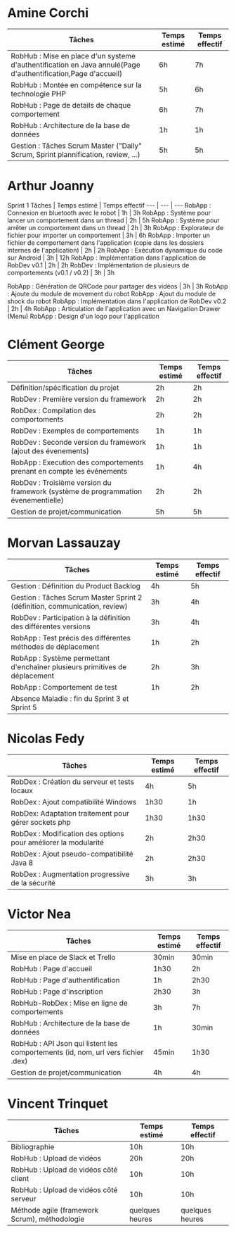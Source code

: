 
# Amine Corchi
Tâches | Temps estimé | Temps effectif
--- | --- | ---
RobHub : Mise en place d'un systeme d'authentification en Java annulé(Page d'authentification,Page d'accueil)  | 6h | 7h
RobHub : Montée en compétence sur la technologie PHP  | 5h | 6h
RobHub : Page de details de chaque comportement  | 6h | 7h
RobHub : Architecture de la base de données  | 1h | 1h
Gestion :  Tâches Scrum Master ("Daily" Scrum, Sprint plannification, review, ...)  | 5h | 5h


# Arthur Joanny

Sprint 1
Tâches | Temps estimé | Temps effectif 
--- | --- | ---
RobApp : Connexion en bluetooth avec le robot | 1h | 3h
RobApp : Système pour lancer un comportement dans un thread | 2h | 5h
RobApp : Système pour arrêter un comportement dans un thread | 2h | 3h
RobApp : Explorateur de fichier pour importer un comportement | 3h | 6h
 RobApp : Importer un fichier de comportement dans l'application (copie dans les dossiers internes de l'application) | 2h | 2h
RobApp : Exécution dynamique du code sur Android  | 3h | 12h
RobApp : Implémentation dans l'application de RobDev v0.1 | 2h | 2h
RobDev : Implémentation de plusieurs de comportements (v0.1 / v0.2) | 3h | 3h 

RobApp : Génération de QRCode  pour partager des vidéos | 3h | 3h
RobApp : Ajoute du module de movement du robot
RobApp : Ajout du module de shock du robot
RobApp : Implémentation dans l'application de RobDev v0.2 | 2h | 4h
RobApp : Articulation de l'application avec un Navigation Drawer (Menu) 
RobApp : Design d'un logo pour l'application

# Clément George
Tâches | Temps estimé | Temps effectif
--- | --- | ---
Définition/spécification du projet | 2h | 2h
RobDev : Première version du framework | 2h | 2h
RobDex : Compilation des comportoments | 2h | 2h
RobDev : Exemples de comportements | 1h | 1h
RobDev : Seconde version du framework (ajout des évenements) | 1h | 1h
RobApp : Execution des comportements prenant en compte les événements | 1h | 4h
RobDev : Troisième version du framework (système de programmation évenementielle) | 2h | 2h
Gestion de projet/communication | 5h | 5h


# Morvan Lassauzay
Tâches | Temps estimé | Temps effectif
--- | --- | ---
Gestion : Définition du Product Backlog | 4h | 5h
Gestion : Tâches Scrum Master Sprint 2 (définition, communication, review) | 3h | 4h
RobDev : Participation à la définition des différentes versions | 3h | 4h
RobApp : Test précis des différentes méthodes de déplacement | 1h | 2h
RobApp : Système permettant d'enchaîner plusieurs primitives de déplacement | 2h | 3h
RobApp : Comportement de test | 1h | 2h
Absence Maladie : fin du Sprint 3 et Sprint 5 |  | 



# Nicolas Fedy
Tâches | Temps estimé | Temps effectif
--- | --- | ---
RobDex : Création du serveur et tests locaux  | 4h | 5h
RobDex : Ajout compatibilité Windows | 1h30 | 1h
RobDex: Adaptation traitement pour gérer sockets php | 1h30 | 1h30 
RobDex : Modification des options pour améliorer la modularité | 2h | 2h30 
RobDex : Ajout pseudo-compatibilité Java 8 | 2h | 2h30
RobDex : Augmentation progressive de la sécurité | 3h | 3h 


# Victor Nea
Tâches | Temps estimé | Temps effectif
--- | --- | ---
Mise en place de Slack et Trello | 30min| 30min
RobHub : Page d'accueil | 1h30 | 2h
RobHub : Page d'authentification | 1h | 2h30
RobHub : Page d'inscription | 2h30 | 3h
RobHub-RobDex : Mise en ligne de comportements | 3h | 7h
RobHub : Architecture de la base de données | 1h | 30min
RobHub : API Json qui listent les comportements (id, nom, url vers fichier .dex) | 45min | 1h30
Gestion de projet/communication | 4h | 4h


# Vincent Trinquet	
Tâches | Temps estimé | Temps effectif
--- | --- | ---
Bibliographie | 10h |10h
RobHub : Upload de vidéos | 20h | 20h
RobHub : Upload de vidéos côté client | 10h | 10h
RobHub : Upload de vidéos côté serveur | 10h | 10h
Méthode agile (framework Scrum), méthodologie | quelques heures | quelques heures
